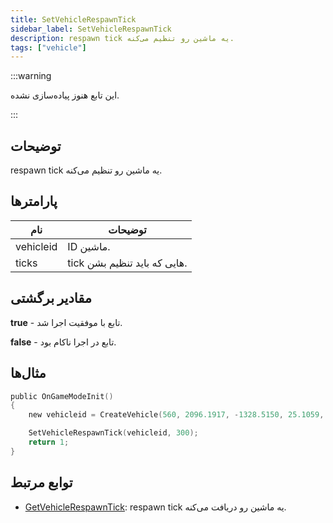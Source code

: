 ```yaml
---
title: SetVehicleRespawnTick
sidebar_label: SetVehicleRespawnTick
description: respawn tick یه ماشین رو تنظیم می‌کنه.
tags: ["vehicle"]
---
```


<VersionWarn version='omp v1.1.0.2612' />

:::warning

این تابع هنوز پیاده‌سازی نشده.

:::

## توضیحات

respawn tick یه ماشین رو تنظیم می‌کنه.

## پارامترها

| نام       | توضیحات            |
|-----------|------------------------|
| vehicleid | ID ماشین. |
| ticks     | tick هایی که باید تنظیم بشن.      |

## مقادیر برگشتی

**true** - تابع با موفقیت اجرا شد.

**false** - تابع در اجرا ناکام بود.

## مثال‌ها

```c
public OnGameModeInit()
{
    new vehicleid = CreateVehicle(560, 2096.1917, -1328.5150, 25.1059, 0.0000, 1, 8, 60);

    SetVehicleRespawnTick(vehicleid, 300);
    return 1;
}
```

## توابع مرتبط

- [GetVehicleRespawnTick](GetVehicleRespawnTick): respawn tick یه ماشین رو دریافت می‌کنه.